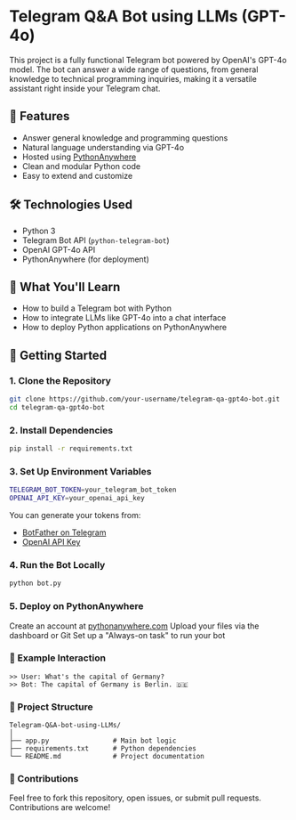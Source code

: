 # Telegram Q&A Bot using LLMs (GPT-4o)

This project is a fully functional Telegram bot powered by OpenAI's GPT-4o model. The bot can answer a wide range of questions, from general knowledge to technical programming inquiries, making it a versatile assistant right inside your Telegram chat.

## 📌 Features

- Answer general knowledge and programming questions
- Natural language understanding via GPT-4o
- Hosted using [PythonAnywhere](https://www.pythonanywhere.com/)
- Clean and modular Python code
- Easy to extend and customize

## 🛠️ Technologies Used

- Python 3
- Telegram Bot API (`python-telegram-bot`)
- OpenAI GPT-4o API
- PythonAnywhere (for deployment)

## 📖 What You'll Learn

- How to build a Telegram bot with Python
- How to integrate LLMs like GPT-4o into a chat interface
- How to deploy Python applications on PythonAnywhere

## 🚀 Getting Started

### 1. Clone the Repository

```bash
git clone https://github.com/your-username/telegram-qa-gpt4o-bot.git
cd telegram-qa-gpt4o-bot
```

### 2. Install Dependencies
```bash
pip install -r requirements.txt
```

### 3. Set Up Environment Variables
```bash
TELEGRAM_BOT_TOKEN=your_telegram_bot_token
OPENAI_API_KEY=your_openai_api_key
```

You can generate your tokens from:
- [BotFather on Telegram](https://telegram.me/BotFather)
- [OpenAI API Key](https://platform.openai.com/account/api-keys)

### 4. Run the Bot Locally
```bash
python bot.py
```

### 5. Deploy on PythonAnywhere
Create an account at [pythonanywhere.com](pythonanywhere.com)
Upload your files via the dashboard or Git
Set up a "Always-on task" to run your bot

### 🤖 Example Interaction
```
>> User: What's the capital of Germany?
>> Bot: The capital of Germany is Berlin. 🇩🇪
```

### 📂 Project Structure
```
Telegram-Q&A-bot-using-LLMs/
│
├── app.py                # Main bot logic
├── requirements.txt      # Python dependencies
└── README.md             # Project documentation
```

### 🤝 Contributions
Feel free to fork this repository, open issues, or submit pull requests. Contributions are welcome!